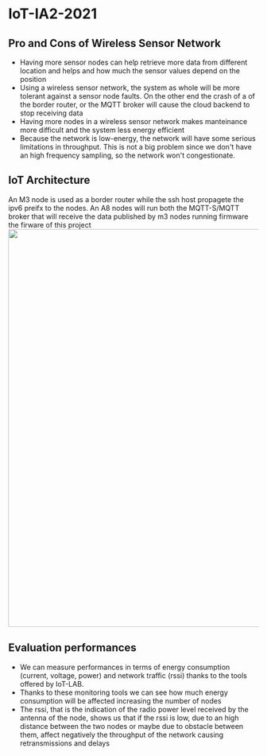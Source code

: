 # IoT-IA2-2021
## Pro and Cons of Wireless Sensor Network
* Having more sensor nodes can help retrieve more data from different location and helps and how much the sensor values depend on the position
* Using a wireless sensor network, the system as whole will be more tolerant against a sensor node faults. On the other end the crash of a of the border router, or the MQTT broker will cause the cloud backend to stop receiving data
* Having more nodes in a wireless sensor network makes manteinance more difficult and the system less energy efficient
* Because the network is low-energy, the network will have some serious limitations in throughput. This is not a big problem since we don't have an high frequency sampling, so the network won't congestionate.
## IoT Architecture
An M3 node is used as a border router while the ssh host propagete the ipv6 preifx to the nodes. An A8 nodes will run both the MQTT-S/MQTT broker that will receive the data published by m3 nodes running firmware the firware of this project
<img src="https://github.com/lorenzo1234881/IoT-IA2-2021/blob/main/images/architecture.png" width=800>
## Evaluation performances
* We can measure performances in terms of energy consumption (current, voltage, power) and network traffic (rssi) thanks to the tools offered by IoT-LAB.
* Thanks to these monitoring tools we can see how much energy consumption will be affected increasing the number of nodes
* The rssi, that is the indication of the radio power level received by the antenna of the node, shows us that if the rssi is low, due to an high distance between the two nodes or maybe due to obstacle between them, affect negatively the throughput of the network causing retransmissions and delays 
